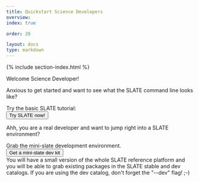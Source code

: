 ```yaml
---
title: Quickstart Science Developers
overview: 
index: true

order: 20

layout: docs
type: markdown
---
```


{% include section-index.html %}

Welcome Science Developer!  

Anxious to get started and want to see what the SLATE command line looks like?  

Try the basic SLATE tutorial:  
<a href="https://sandbox.slateci.io:5000"><button class="btn btn-slate">Try SLATE now!</button></a>

Ahh, you are a real developer and want to jump right into a SLATE environment?  

Grab the mini-slate development environment.  
<a href="https://github.com/slateci/minislate"><button class="btn btn-slate">Get a mini-slate dev kit</button></a>   
You will have a small version of the whole SLATE reference platform and you will be able to grab existing packages in the SLATE stable and dev catalogs.  If you are using the dev catalog, don't forget the "--dev" flag!  ;-)


